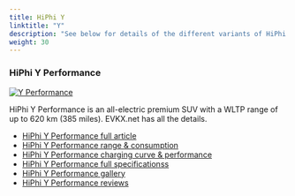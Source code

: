 ```yaml
---
title: HiPhi Y
linktitle: "Y"
description: "See below for details of the different variants of HiPhi Y"
weight: 30
---
```

### HiPhi Y Performance

<a href="y_performance/"><img src="https://media.evkx.net/multimedia/models/hiphi/y/y_performance/main_1_st.jpg" class="img-fluid" alt="Y Performance" ></a>

HiPhi Y Performance is an all-electric premium SUV with a WLTP range of up to 620 km (385 miles). EVKX.net has all the details. 

- [HiPhi Y Performance full article](y_performance/)
- [HiPhi Y Performance range & consumption](y_performance/rangeandconsumption)
- [HiPhi Y Performance charging curve & performance](y_performance/chargingcurve)
- [HiPhi Y Performance full specificationss](y_performance/specifications)
- [HiPhi Y Performance gallery](y_performance/gallery)
- [HiPhi Y Performance reviews](y_performance/reviews)

